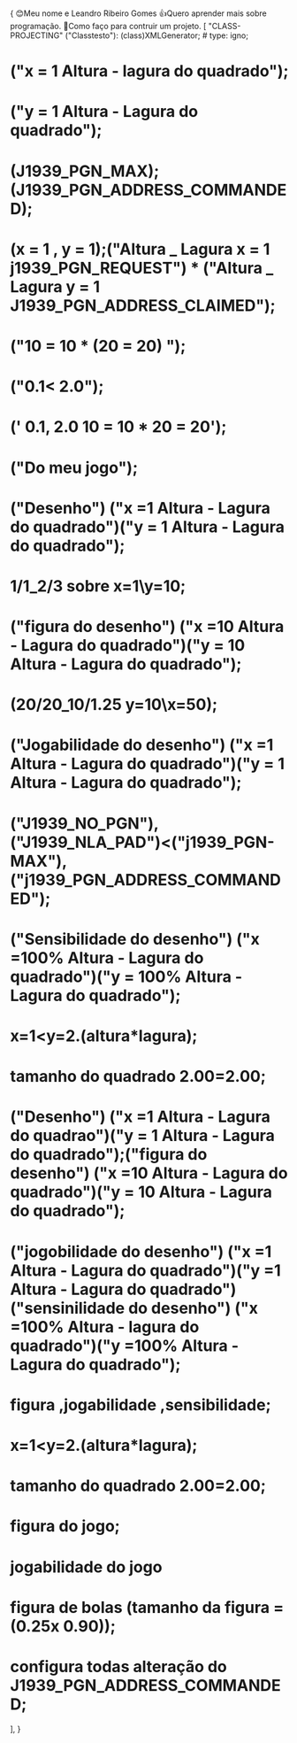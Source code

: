 {
😊Meu nome e Leandro Ribeiro Gomes
👍Quero aprender mais sobre programação. 
🚀Como faço para contruir um projeto.
 [
    "CLASS-PROJECTING" 
       ("Classtesto"): (class)XMLGenerator; # type: igno;

# ("x = 1 Altura - lagura do quadrado");

#  ("y = 1 Altura - Lagura do quadrado");

#  (J1939_PGN_MAX);   (J1939_PGN_ADDRESS_COMMANDED);

#  (x = 1 , y = 1);("Altura _ Lagura x = 1 j1939_PGN_REQUEST") * ("Altura _ Lagura y = 1 J1939_PGN_ADDRESS_CLAIMED");

#  ("10 = 10 * (20 = 20) ");

#  ("0.1< 2.0");

#  (' 0.1, 2.0   10 = 10 * 20 = 20');

#   ("Do meu jogo");

# ("Desenho") ("x =1 Altura - Lagura do quadrado")("y = 1 Altura - Lagura do quadrado");
# 1/1_2/3 sobre x=1\y=10;
# ("figura do desenho") ("x =10 Altura - Lagura do quadrado")("y = 10 Altura - Lagura do quadrado");
# (20/20_10/1.25 y=10\x=50);
# ("Jogabilidade do desenho") ("x =1 Altura - Lagura do quadrado")("y = 1 Altura - Lagura do quadrado");
# ("J1939_NO_PGN"),("J1939_NLA_PAD")<("j1939_PGN-MAX"),("j1939_PGN_ADDRESS_COMMANDED");
# ("Sensibilidade do desenho") ("x =100% Altura - Lagura do quadrado")("y = 100% Altura - Lagura do quadrado");
# x=1<y=2.(altura*lagura);
# tamanho do quadrado 2.00=2.00;
# ("Desenho") ("x =1 Altura - Lagura do quadrao")("y = 1 Altura - Lagura do quadrado");("figura do desenho") ("x =10 Altura - Lagura do quadrado")("y = 10 Altura - Lagura do quadrado");
# ("jogobilidade do desenho") ("x =1 Altura - Lagura do quadrado")("y =1 Altura - Lagura do quadrado")("sensinilidade do desenho") ("x =100% Altura - lagura do quadrado")("y =100% Altura - Lagura do quadrado");
# figura ,jogabilidade ,sensibilidade;
# x=1<y=2.(altura*lagura);
# tamanho do quadrado 2.00=2.00;
# figura do jogo;
# jogabilidade do jogo
# figura de bolas (tamanho da figura = (0.25x 0.90));
# configura todas alteração do J1939_PGN_ADDRESS_COMMANDED;
],
}